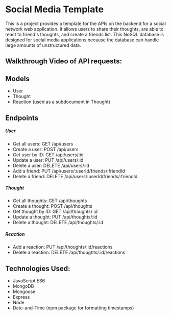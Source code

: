 # Social Media Template
This is a project provides a template for the APIs on the backend for a social network web application. It allows users to share their thoughts, are able to react to friend's thoughts, and create a friends list. This NoSQL database is designed for social media applications because the database can handle large amounts of unstructured data.

## Walkthrough Video of API requests: 


## Models
* User
* Thought 
* Reaction (used as a subdocument in Thought)

## Endpoints
##### User
* Get all users: GET /api/users
* Create a user: POST /api/users
* Get user by ID: GET /api/users/:id
* Update a user: PUT /api/users/:id
* Delete a user: DELETE /api/users/:id
* Add a friend: PUT /api/users/:userId/friends/:friendId
* Delete a friend: DELETE /api/users/:userId/friends/:friendId

##### Thought
* Get all thoughts: GET /api/thoughts
* Create a thought: POST /api/thoughts
* Get thought by ID: GET /api/thoughts/:id
* Update a thought: PUT /api/thoughts/:id
* Delete a thought: DELETE /api/thoughts/:id

##### Reaction
* Add a reaction: PUT /api/thoughts/:id/reactions
* Delete a reaction: DELETE /api/thoughts/:id/reactions

## Technologies Used: 
* JavaScript ES6
* MongoDB
* Mongoose
* Express
* Node
* Date-and-Time (npm package for formatting timestamps)

